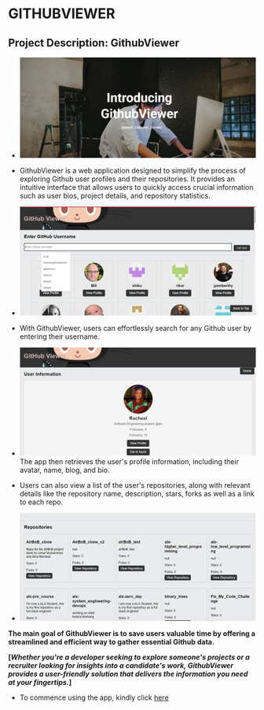 # GITHUBVIEWER

## Project Description: GithubViewer

- ![img](/images/img0.png)

* GithubViewer is a web application designed to simplify the process of exploring Github user profiles and their repositories. It provides an intuitive interface that allows users to quickly access crucial information such as user bios, project details, and repository statistics.

- ![img0](/images/input%20user.png)

* With GithubViewer, users can effortlessly search for any Github user by entering their username.

- ![img2](/images/display%20info.png)
  The app then retrieves the user's profile information, including their avatar, name, blog, and bio.

* Users can also view a list of the user's repositories, along with relevant details like the repository name, description, stars, forks as well as a link to each repo.

- ![img1](/images/repo.png)

**The main goal of GithubViewer is to save users valuable time by offering a streamlined and efficient way to gather essential Github data.**

**[*Whether you're a developer seeking to explore someone's projects or a recruiter looking for insights into a candidate's work, GithubViewer provides a user-friendly solution that delivers the information you need at your fingertips.*]**

- To commence using the app, kindly click [here](https://oluwadamilolarache.wixsite.com/githubviewer)
